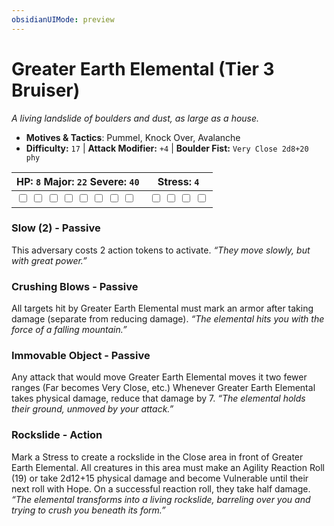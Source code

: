 ```yaml
---
obsidianUIMode: preview
---
```

# Greater Earth Elemental (Tier 3 Bruiser)

*A living landslide of boulders and dust, as large as a house.*

- **Motives & Tactics**: Pummel, Knock Over, Avalanche
- **Difficulty:** `17` | **Attack Modifier:** `+4` | **Boulder Fist:** `Very Close 2d8+20 phy`

| HP: `8` Major: `22` Severe: `40` | Stress: `4` |
|--|--|
|  <input type="checkbox" unchecked id="5b247524"> <input type="checkbox" unchecked id="968edcae"> <input type="checkbox" unchecked id="5d0a2397"> <input type="checkbox" unchecked id="93456424"> <input type="checkbox" unchecked id="4d6e213b"> <input type="checkbox" unchecked id="dae1d3e6"> <input type="checkbox" unchecked id="10445ed2"> <input type="checkbox" unchecked id="83131105"> |  <input type="checkbox" unchecked id="d6bd498f"> <input type="checkbox" unchecked id="f549ef26"> <input type="checkbox" unchecked id="8e5da2e3"> <input type="checkbox" unchecked id="580dffc4"> |

### Slow (2) - Passive

This adversary costs 2 action tokens to activate. *“They move slowly, but with great power.”*

### Crushing Blows - Passive

All targets hit by Greater Earth Elemental must mark an armor after taking damage (separate from reducing damage). *“The elemental hits you with the force of a falling mountain.”*

### Immovable Object - Passive

Any attack that would move Greater Earth Elemental moves it two fewer ranges (Far becomes Very Close, etc.) Whenever Greater Earth Elemental takes physical damage, reduce that damage by 7. *“The elemental holds their ground, unmoved by your attack.”*

### Rockslide - Action

Mark a Stress to create a rockslide in the Close area in front of Greater Earth Elemental. All creatures in this area must make an Agility Reaction Roll (19) or take 2d12+15 physical damage and become Vulnerable until their next roll with Hope. On a successful reaction roll, they take half damage. *“The elemental transforms into a living rockslide, barreling over you and trying to crush you beneath its form.”*



